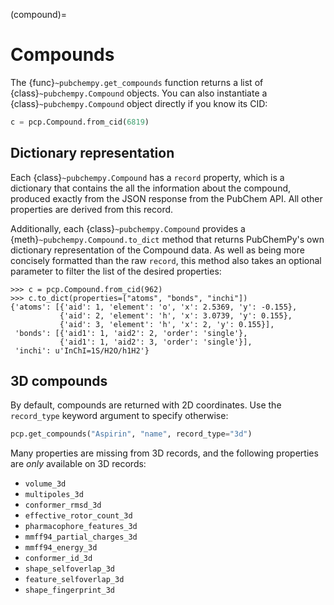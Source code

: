 (compound)=

# Compounds

The {func}`~pubchempy.get_compounds` function returns a list of {class}`~pubchempy.Compound` objects. You can also instantiate a {class}`~pubchempy.Compound` object directly if you know its CID:

```python
c = pcp.Compound.from_cid(6819)
```

## Dictionary representation

Each {class}`~pubchempy.Compound` has a `record` property, which is a dictionary that contains the all the information about the compound, produced exactly from the JSON response from the PubChem API. All other properties are derived from this record.

Additionally, each {class}`~pubchempy.Compound` provides a {meth}`~pubchempy.Compound.to_dict` method that returns PubChemPy's own dictionary representation of the Compound data. As well as being more concisely formatted than the raw `record`, this method also takes an optional parameter to filter the list of the desired properties:

```pycon
>>> c = pcp.Compound.from_cid(962)
>>> c.to_dict(properties=["atoms", "bonds", "inchi"])
{'atoms': [{'aid': 1, 'element': 'o', 'x': 2.5369, 'y': -0.155},
           {'aid': 2, 'element': 'h', 'x': 3.0739, 'y': 0.155},
           {'aid': 3, 'element': 'h', 'x': 2, 'y': 0.155}],
 'bonds': [{'aid1': 1, 'aid2': 2, 'order': 'single'},
           {'aid1': 1, 'aid2': 3, 'order': 'single'}],
 'inchi': u'InChI=1S/H2O/h1H2'}
```

## 3D compounds

By default, compounds are returned with 2D coordinates. Use the `record_type` keyword argument to specify otherwise:

```python
pcp.get_compounds("Aspirin", "name", record_type="3d")
```

Many properties are missing from 3D records, and the following properties are *only* available on 3D records:

- `volume_3d`
- `multipoles_3d`
- `conformer_rmsd_3d`
- `effective_rotor_count_3d`
- `pharmacophore_features_3d`
- `mmff94_partial_charges_3d`
- `mmff94_energy_3d`
- `conformer_id_3d`
- `shape_selfoverlap_3d`
- `feature_selfoverlap_3d`
- `shape_fingerprint_3d`
